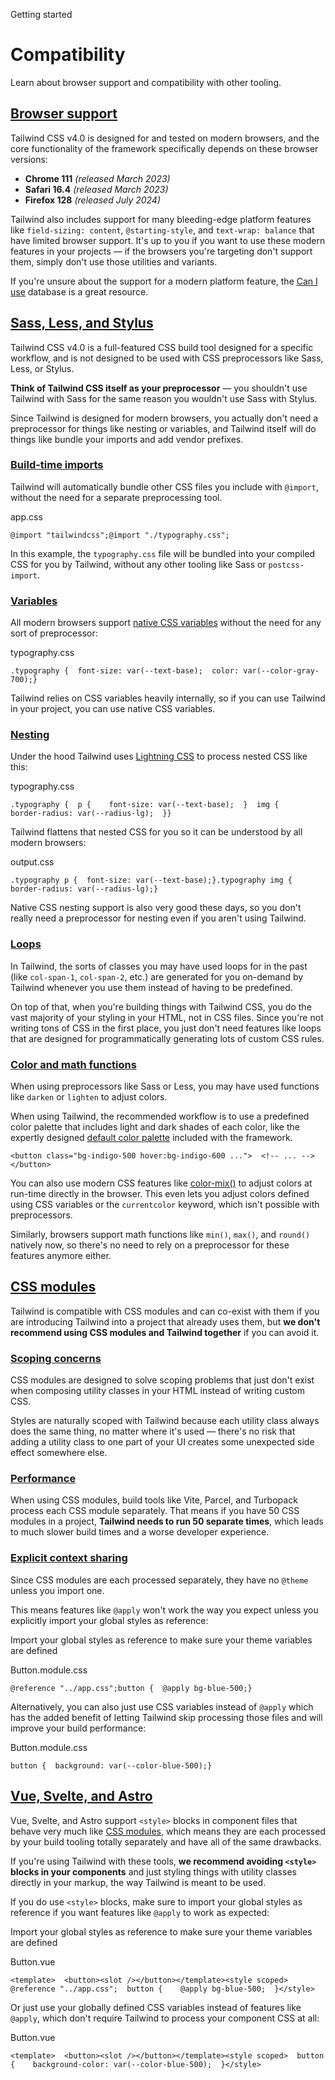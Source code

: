 Getting started

# Compatibility

Learn about browser support and compatibility with other tooling.

## [Browser support](#browser-support)

Tailwind CSS v4.0 is designed for and tested on modern browsers, and the core functionality of the framework specifically depends on these browser versions:

- **Chrome 111** *(released March 2023)*
- **Safari 16.4** *(released March 2023)*
- **Firefox 128** *(released July 2024)*

Tailwind also includes support for many bleeding-edge platform features like `field-sizing: content`, `@starting-style`, and `text-wrap: balance` that have limited browser support. It's up to you if you want to use these modern features in your projects — if the browsers you're targeting don't support them, simply don't use those utilities and variants.

If you're unsure about the support for a modern platform feature, the [Can I use](https://caniuse.com/mdn-css_at-rules_starting-style) database is a great resource.

## [Sass, Less, and Stylus](#sass-less-and-stylus)

Tailwind CSS v4.0 is a full-featured CSS build tool designed for a specific workflow, and is not designed to be used with CSS preprocessors like Sass, Less, or Stylus.

**Think of Tailwind CSS itself as your preprocessor** — you shouldn't use Tailwind with Sass for the same reason you wouldn't use Sass with Stylus.

Since Tailwind is designed for modern browsers, you actually don't need a preprocessor for things like nesting or variables, and Tailwind itself will do things like bundle your imports and add vendor prefixes.

### [Build-time imports](#build-time-imports)

Tailwind will automatically bundle other CSS files you include with `@import`, without the need for a separate preprocessing tool.

app.css

```
@import "tailwindcss";@import "./typography.css";
```

In this example, the `typography.css` file will be bundled into your compiled CSS for you by Tailwind, without any other tooling like Sass or `postcss-import`.

### [Variables](#variables)

All modern browsers support [native CSS variables](https://developer.mozilla.org/en-US/docs/Web/CSS/Using_CSS_custom_properties) without the need for any sort of preprocessor:

typography.css

```
.typography {  font-size: var(--text-base);  color: var(--color-gray-700);}
```

Tailwind relies on CSS variables heavily internally, so if you can use Tailwind in your project, you can use native CSS variables.

### [Nesting](#nesting)

Under the hood Tailwind uses [Lightning CSS](https://lightningcss.dev/) to process nested CSS like this:

typography.css

```
.typography {  p {    font-size: var(--text-base);  }  img {    border-radius: var(--radius-lg);  }}
```

Tailwind flattens that nested CSS for you so it can be understood by all modern browsers:

output.css

```
.typography p {  font-size: var(--text-base);}.typography img {  border-radius: var(--radius-lg);}
```

Native CSS nesting support is also very good these days, so you don't really need a preprocessor for nesting even if you aren't using Tailwind.

### [Loops](#loops)

In Tailwind, the sorts of classes you may have used loops for in the past (like `col-span-1`, `col-span-2`, etc.) are generated for you on-demand by Tailwind whenever you use them instead of having to be predefined.

On top of that, when you're building things with Tailwind CSS, you do the vast majority of your styling in your HTML, not in CSS files. Since you're not writing tons of CSS in the first place, you just don't need features like loops that are designed for programmatically generating lots of custom CSS rules.

### [Color and math functions](#color-and-math-functions)

When using preprocessors like Sass or Less, you may have used functions like `darken` or `lighten` to adjust colors.

When using Tailwind, the recommended workflow is to use a predefined color palette that includes light and dark shades of each color, like the expertly designed [default color palette](/docs/colors) included with the framework.

```
<button class="bg-indigo-500 hover:bg-indigo-600 ...">  <!-- ... --></button>
```

You can also use modern CSS features like [color-mix()](https://developer.mozilla.org/en-US/docs/Web/CSS/color_value/color-mix) to adjust colors at run-time directly in the browser. This even lets you adjust colors defined using CSS variables or the `currentcolor` keyword, which isn't possible with preprocessors.

Similarly, browsers support math functions like `min()`, `max()`, and `round()` natively now, so there's no need to rely on a preprocessor for these features anymore either.

## [CSS modules](#css-modules)

Tailwind is compatible with CSS modules and can co-exist with them if you are introducing Tailwind into a project that already uses them, but **we don't recommend using CSS modules and Tailwind together** if you can avoid it.

### [Scoping concerns](#scoping-concerns)

CSS modules are designed to solve scoping problems that just don't exist when composing utility classes in your HTML instead of writing custom CSS.

Styles are naturally scoped with Tailwind because each utility class always does the same thing, no matter where it's used — there's no risk that adding a utility class to one part of your UI creates some unexpected side effect somewhere else.

### [Performance](#performance)

When using CSS modules, build tools like Vite, Parcel, and Turbopack process each CSS module separately. That means if you have 50 CSS modules in a project, **Tailwind needs to run 50 separate times**, which leads to much slower build times and a worse developer experience.

### [Explicit context sharing](#explicit-context-sharing)

Since CSS modules are each processed separately, they have no `@theme` unless you import one.

This means features like `@apply` won't work the way you expect unless you explicitly import your global styles as reference:

Import your global styles as reference to make sure your theme variables are defined

Button.module.css

```
@reference "../app.css";button {  @apply bg-blue-500;}
```

Alternatively, you can also just use CSS variables instead of `@apply` which has the added benefit of letting Tailwind skip processing those files and will improve your build performance:

Button.module.css

```
button {  background: var(--color-blue-500);}
```

## [Vue, Svelte, and Astro](#vue-svelte-and-astro)

Vue, Svelte, and Astro support `<style>` blocks in component files that behave very much like [CSS modules](#css-modules), which means they are each processed by your build tooling totally separately and have all of the same drawbacks.

If you're using Tailwind with these tools, **we recommend avoiding `<style>` blocks in your components** and just styling things with utility classes directly in your markup, the way Tailwind is meant to be used.

If you do use `<style>` blocks, make sure to import your global styles as reference if you want features like `@apply` to work as expected:

Import your global styles as reference to make sure your theme variables are defined

Button.vue

```
<template>  <button><slot /></button></template><style scoped>  @reference "../app.css";  button {    @apply bg-blue-500;  }</style>
```

Or just use your globally defined CSS variables instead of features like `@apply`, which don't require Tailwind to process your component CSS at all:

Button.vue

```
<template>  <button><slot /></button></template><style scoped>  button {    background-color: var(--color-blue-500);  }</style>
```
